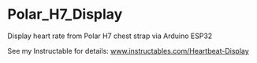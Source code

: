# Polar_H7_Display
Display heart rate from Polar H7 chest strap via Arduino ESP32

See my Instructable for details: www.instructables.com/Heartbeat-Display
